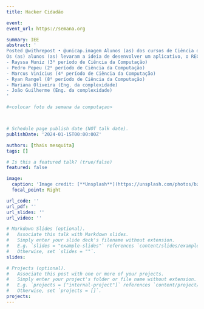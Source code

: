 ```yaml
---
title: Hacker Cidadão

event: 
event_url: https://semana.org

summary: IEE
abstract: '
Posted @withrepost • @unicap.imagem Alunos (as) dos cursos de Ciência da Computação e Engenharia da Complexidade da Unicap conquistaram o terceiro lugar no Hacker Cidadão 9.0, hackathon realizado na sexta (18/11) e sábado (19/11), no CESAR. Foi a primeira vez que a UNICAP participou do evento e já foi premiada. Foram mais de 36h de muita criatividade, inovação e tecnologia. Foram formadas 12 equipes, uma delas a da UNICAP, que contou com o incentivo das professoras Andrea Maria, Michelle Matos e Liliane Fonseca.
Os (as) alunos (as) levaram a ideia de desenvolver um aplicativo, o REC PG, jogo Caça ao Tesouro na Cidade do Recife, com o intuito de incentivar os pernambucanos e turistas a conhecerem a história da nossa cidade. O aplicativo contempla a ODS 11 (Cidades e Comunidades Sustentáveis) e visa ser algo bem interativo fomentando o turismo criativo. Desta forma, serão espalhados pelo centro histórico do Recife 10 totens com pistas, no qual os jogadores conseguirão chegar até o tesouro. O REC PG embarcará no E.I.T.A! Labs, tendo o suporte da Emprel, a Secretaria Executiva de Transformação Digital e a Secretaria de Desenvolvimento Econômico, Ciência, Tecnologia e Inovação, além de receberem um incentivo da Prefeitura do Recife no valor aproximado de R$10 mil para auxiliar o desenvolvimento do protótipo do projeto. A equipe da Católica foi formada por:
- Rayssa Muniz (3⁰ período de Ciência da Computação)
- Pedro Pepeu (2⁰ período de Ciência da Computação)
- Marcus Vinícius (4⁰ período de Ciência da Computação)
- Ryan Rangel (8⁰ período de Ciência da Computação)
- Mariana Oliveira (Eng. da complexidade)
- João Guilherme (Eng. da complexidade)
'

#<colocar foto da semana da computaçao>



# Schedule page publish date (NOT talk date).
publishDate: '2024-01-15T00:00:00Z'

authors: [thais mesquita]
tags: []

# Is this a featured talk? (true/false)
featured: false

image:
  caption: 'Image credit: [**Unsplash**](https://unsplash.com/photos/bzdhc5b3Bxs)'
  focal_point: Right

url_code: ''
url_pdf: ''
url_slides: ''
url_video: ''

# Markdown Slides (optional).
#   Associate this talk with Markdown slides.
#   Simply enter your slide deck's filename without extension.
#   E.g. `slides = "example-slides"` references `content/slides/example-slides.md`.
#   Otherwise, set `slides = ""`.
slides:

# Projects (optional).
#   Associate this post with one or more of your projects.
#   Simply enter your project's folder or file name without extension.
#   E.g. `projects = ["internal-project"]` references `content/project/deep-learning/index.md`.
#   Otherwise, set `projects = []`.
projects:
---
```


